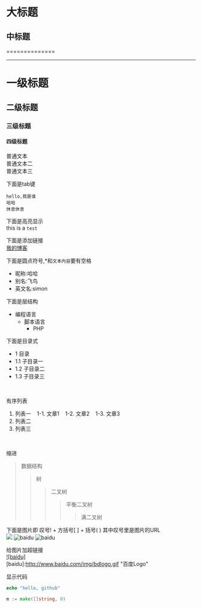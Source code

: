大标题
======

中标题
-----

==============

----------------

# 一级标题
## 二级标题
### 三级标题
#### 四级标题


普通文本<br>
普通文本二<br>
普通文本三<br>

下面是tab键<br>

    hello,我是谁
    哈哈
    休息休息
   
下面是高亮显示<br>
this is a `test`

下面是添加链接<br>
[我的博客](https://github.com/zhongyinghe/SDE)

下面是圆点符号,*和`文本内容`要有空格<br>
* 昵称:哈哈
* 别名:飞鸟
* 英文名:simon

下面是层结构<br>
* 编程语言
  * 脚本语言
    * PHP
    
下面是目录式<br>
* 1 目录
* 1.1 子目录一
* 1.2 子目录二
* 1.3 子目录三

<br>

有序列表<br>
1. 列表一
    1-1.  文章1
    1-2.  文章2
    1-3.  文章3
2. 列表二
3. 列表三
    
<br>

缩进<br>
>数据结构
>>树
>>>二叉树
>>>>平衡二叉树
>>>>>满二叉树


下面是图片即 叹号! + 方括号[ ] + 括号( ) 其中叹号里是图片的URL<br>
![](http://www.baidu.com/img/bdlogo.gif) 
![baidu](http://www.baidu.com/img/bdlogo.gif)
![baidu](http://www.baidu.com/img/bdlogo.gif "百度logo")

给图片加超链接<br>
[![baidu]](http://baidu.com)  
[baidu]:http://www.baidu.com/img/bdlogo.gif "百度Logo"  

显示代码<br>

```PHP
echo "hello, github"
```

```go
m := make([]string, 0)
```
